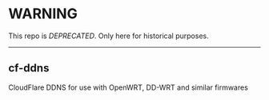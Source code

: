 # WARNING
This repo is *DEPRECATED*. Only here for historical purposes.
- - -

## cf-ddns

CloudFlare DDNS for use with OpenWRT, DD-WRT and similar firmwares
